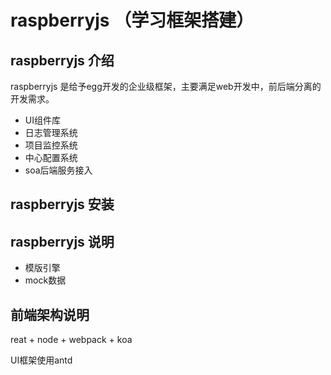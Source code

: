 # raspberryjs （学习框架搭建）

## raspberryjs 介绍

raspberryjs 是给予egg开发的企业级框架，主要满足web开发中，前后端分离的开发需求。

* UI组件库
* 日志管理系统
* 项目监控系统
* 中心配置系统
* soa后端服务接入

## raspberryjs 安装


## raspberryjs 说明

* 模版引擎
* mock数据


## 前端架构说明

reat + node + webpack + koa

UI框架使用antd